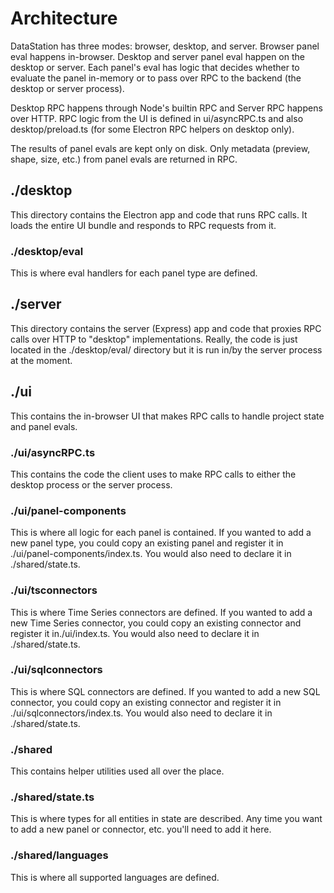 # Architecture

DataStation has three modes: browser, desktop, and server. Browser
panel eval happens in-browser. Desktop and server panel eval happen on
the desktop or server. Each panel's eval has logic that decides
whether to evaluate the panel in-memory or to pass over RPC to the
backend (the desktop or server process).

Desktop RPC happens through Node's builtin RPC and Server RPC happens
over HTTP. RPC logic from the UI is defined in ui/asyncRPC.ts and also
desktop/preload.ts (for some Electron RPC helpers on desktop only).

The results of panel evals are kept only on disk. Only metadata
(preview, shape, size, etc.) from panel evals are returned in RPC.

## ./desktop

This directory contains the Electron app and code that runs RPC
calls. It loads the entire UI bundle and responds to RPC requests from
it.

### ./desktop/eval

This is where eval handlers for each panel type are defined.

## ./server

This directory contains the server (Express) app and code that proxies
RPC calls over HTTP to "desktop" implementations. Really, the code is
just located in the ./desktop/eval/ directory but it is run in/by the
server process at the moment.

## ./ui

This contains the in-browser UI that makes RPC calls to handle project
state and panel evals.

### ./ui/asyncRPC.ts

This contains the code the client uses to make RPC calls to either the
desktop process or the server process.

### ./ui/panel-components

This is where all logic for each panel is contained. If you wanted to
add a new panel type, you could copy an existing panel and register it
in ./ui/panel-components/index.ts. You would also need to declare it in
./shared/state.ts.

### ./ui/tsconnectors

This is where Time Series connectors are defined. If you wanted to add
a new Time Series connector, you could copy an existing connector and
register it in./ui/index.ts. You would also need to
declare it in ./shared/state.ts.

### ./ui/sqlconnectors

This is where SQL connectors are defined. If you wanted to add
a new SQL connector, you could copy an existing connector and
register it in ./ui/sqlconnectors/index.ts. You would also need to
declare it in ./shared/state.ts.

### ./shared

This contains helper utilities used all over the place.

### ./shared/state.ts

This is where types for all entities in state are described. Any time
you want to add a new panel or connector, etc. you'll need to add it
here.

### ./shared/languages

This is where all supported languages are defined.
